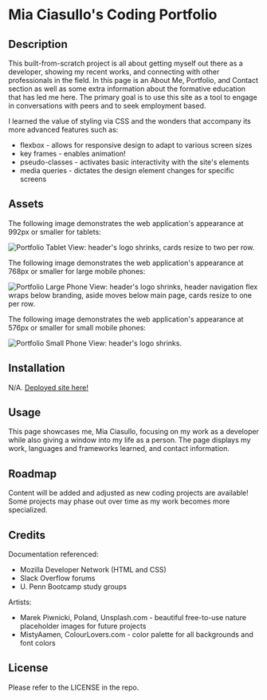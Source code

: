 # Mia Ciasullo's Coding Portfolio

## Description
This built-from-scratch project is all about getting myself out there as a developer, showing my recent works, and connecting with other professionals in the field. In this page is an About Me, Portfolio, and Contact section as well as some extra information about the formative education that has led me here. The primary goal is to use this site as a tool to engage in conversations with peers and to seek employment based.

I learned the value of styling via CSS and the wonders that accompany its more advanced features such as:
* flexbox - allows for responsive design to adapt to various screen sizes
* key frames - enables animation!
* pseudo-classes - activates basic interactivity with the site's elements
* media queries - dictates the design element changes for specific screens

## Assets
The following image demonstrates the web application's appearance at 992px or smaller for tablets:

![Portfolio Tablet View: header's logo shrinks, cards resize to two per row.](./assets/images/screencapture-127-0-0-1-5501-portfolio-tablet.png)

The following image demonstrates the web application's appearance at 768px or smaller for large mobile phones:

![Portfolio Large Phone View: header's logo shrinks, header navigation flex wraps below branding, aside moves below main page, cards resize to one per row.](./assets/images/screencapture-127-0-0-1-5501-portfolio-large-phone.png)

The following image demonstrates the web application's appearance at 576px or smaller for small mobile phones:

![Portfolio Small Phone View: header's logo shrinks.](./assets/images/screencapture-127-0-0-1-5501-portfolio-small-phone.png)

## Installation
N/A. [Deployed site here!](https://miacias.github.io/portfolio/)

## Usage
This page showcases me, Mia Ciasullo, focusing on my work as a developer while also giving a window into my life as a person. The page displays my work, languages and frameworks learned, and contact information.

## Roadmap
Content will be added and adjusted as new coding projects are available! Some projects may phase out over time as my work becomes more specialized.

## Credits
Documentation referenced:
* Mozilla Developer Network (HTML and CSS)
* Slack Overflow forums
* U. Penn Bootcamp study groups

Artists:
* Marek Piwnicki, Poland, Unsplash.com - beautiful free-to-use nature placeholder images for future projects
* MistyAamen, ColourLovers.com - color palette for all backgrounds and font colors

## License
Please refer to the LICENSE in the repo.